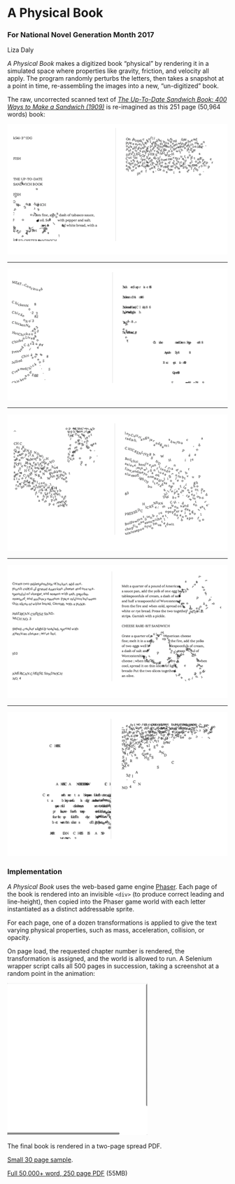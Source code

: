 # A Physical Book
### For National Novel Generation Month 2017
Liza Daly

_A Physical Book_ makes a digitized book “physical” by rendering it in a simulated space where properties like gravity, friction, and velocity all apply. The program randomly perturbs the letters, then takes a snapshot at a point in time, re-assembling the images into a new, “un-digitized” book.

The raw, uncorrected scanned text of _<a href="https://publicdomainreview.org/collections/the-up-to-date-sandwich-book-400-ways-to-make-a-sandwich-1909/">The Up-To-Date Sandwich Book: 400 Ways to Make a Sandwich (1909)</a>_ is re-imagined as this 251 page (50,964 words) book:

<img src="examples/sample7.png">
<hr>
<img src="examples/sample8.png">
<hr>
<img src="examples/sample11.png">
<hr>
<img src="examples/sample9.png">
<hr>
<img src="examples/sample2.png">


### Implementation
_A Physical Book_ uses the web-based game engine <a href="https://phaser.io">Phaser</a>. Each page of the book is rendered into an invisible `<div>` (to produce correct leading and line-height), then copied into the Phaser game world with each letter instantiated as a distinct addressable sprite.

For each page, one of a dozen transformations is applied to give the text varying physical properties, such as mass, acceleration, collision, or opacity.

On page load, the requested chapter number is rendered, the transformation is assigned, and the world is allowed to run. A Selenium wrapper script calls all 500 pages in succession, taking a screenshot at a random point in the animation:

<img src="examples/animation.gif">

The final book is rendered in a two-page spread PDF.

<a href="nanogenmo2017-lizadaly-small.pdf">Small 30 page sample</a>.

<a href="https://www.dropbox.com/s/lphwafia5qskokt/nanogenmo2017-lizadaly.pdf?dl=0">Full 50,000+ word, 250 page PDF</a> (55MB)
